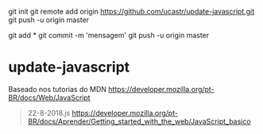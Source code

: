 git init
git remote add origin https://github.com/ucastr/update-javascript.git
git push -u origin master

git add *
git commit -m 'mensagem'
git push -u origin master


# update-javascript

Baseado nos tutorias do MDN
https://developer.mozilla.org/pt-BR/docs/Web/JavaScript

> 22-8-2018.js
https://developer.mozilla.org/pt-BR/docs/Aprender/Getting_started_with_the_web/JavaScript_basico
